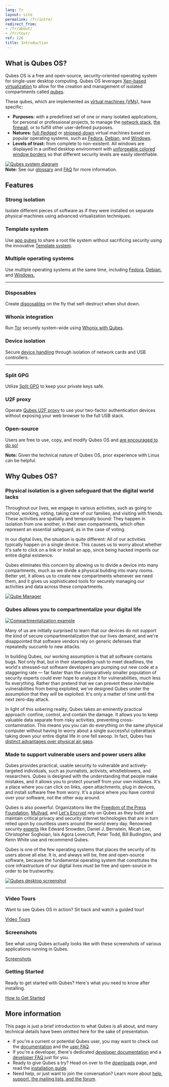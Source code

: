```yaml
---
lang: fr
layout: site
permalink: /fr/intro/
redirect_from:
- /fr/about/
- /fr/tour/
ref: 126
title: Introduction
---
```


<div>
<h2>What is Qubes OS?</h2>
<a id="what-is-qubes-os"></a>

<div class="row">
  <div class="col-lg-12 col-md-12">
    <p>Qubes OS is a free and open-source, security-oriented operating system for
      single-user desktop computing. Qubes OS leverages
      <a href="https://wiki.xen.org/wiki/Xen_Project_Software_Overview">
      Xen-based virtualization</a> to allow for the creation and management of
      isolated compartments called <a href="/doc/glossary#qube">qubes</a>.</p>
  </div>
</div>

<div class="row">
  <div class="col-lg-3 col-md-3 text-left">
    <p>These qubes, which are implemented as <a href="/doc/glossary#vm">virtual
      machines (VMs)</a>, have specific:</p>
<ul>
<li class="more-bottom">
<b>Purposes:</b> with a predefined set of one or many isolated
          applications, for personal or professional projects, to manage the
          <a href="/fr/doc/networking/">network stack</a>,
          <a href="/fr/doc/firewall/">the firewall</a>, or to fulfill other
          user-defined purposes.</li>
        <li class="more-bottom">
<b>Natures:</b> <a href="/fr/doc/standalone-and-hvm/">full-fledged</a> or
          <a href="/fr/doc/how-to-get-started/">
          stripped-down</a> virtual machines based on popular operating systems,
          such as <a href="/fr/doc/templates/fedora/">Fedora</a>,
          <a href="/fr/doc/templates/debian/">Debian</a>, and
          <a href="/fr/doc/windows/">Windows</a>.</li>
        <li class="more-bottom">
<b>Levels of trust:</b> from complete to non-existent. All windows are
          displayed in a unified desktop environment with
          <a href="/fr/doc/how-to-get-started/">unforgeable colored window borders</a> so
          that different security levels are easily identifiable.</li>
      </ul>
</div>
  <div class="col-lg-9 col-md-9"><a href="/attachment/site/qubes-trust-level-architecture.png">
      <img src="/attachment/site/qubes-trust-level-architecture.png" class="center-block more-bottom" alt="Qubes system diagram"></a></div>
</div>

<div class="alert alert-info more-bottom" role="alert">
<i class="fa fa-info-circle"></i>
  <b>Note:</b> See our <a href="/fr/doc/glossary/">glossary</a> and
  <a href="/fr/faq/">FAQ</a> for more information.</div>

<h2 class="more-bottom">Features</h2>

<div class="row">
  <div class="col-lg-4 col-md-4 col-xs-12">
    <h3>Strong isolation</h3>
    <p>Isolate different pieces of software as if they were installed on separate
      physical machines using advanced virtualization techniques.</p>
  </div>
  <div class="col-lg-4 col-md-4 col-xs-12">
    <h3>Template system</h3>
    <p>Use <a href="/doc/glossary/#app-qube">app qubes</a> to
      share a root file system without sacrificing security using the innovative
      <a href="/fr/doc/templates/">Template system</a>.</p>
  </div>
  <div class="col-lg-4 col-md-4 col-xs-12">
    <h3>Multiple operating systems</h3>
    <p>Use multiple operating systems at the same time, including
      <a href="/fr/doc/templates/fedora/">Fedora</a>,
      <a href="/fr/doc/templates/debian/">Debian</a>, and
      <a href="/fr/doc/windows/">Windows.</a></p>
  </div>
</div>

<hr>
<div class="row">
  <div class="col-lg-4 col-md-4 col-xs-12">
    <h3>Disposables</h3>
    <p>Create <a href="/fr/doc/how-to-use-disposables/">disposables</a> on the fly that
      self-destruct when shut down.</p>
  </div>
  <div class="col-lg-4 col-md-4 col-xs-12">
    <h3>Whonix integration</h3>
    <p>Run <a href="https://www.torproject.org/">Tor</a> securely system-wide
      using <a href="/fr/doc/whonix/">Whonix with Qubes</a>.</p>
  </div>
  <div class="col-lg-4 col-md-4 col-xs-12">
    <h3>Device isolation</h3>
    <p>Secure <a href="/fr/doc/device-handling/">device handling</a> through
      isolation of network cards and USB controllers.</p>
  </div>
</div>

<hr>
<div class="row">
  <div class="col-lg-4 col-md-4 col-xs-12">
    <h3>Split GPG</h3>
    <p>Utilize <a href="/fr/doc/split-gpg/">Split GPG</a> to keep your private keys
      safe.</p>
  </div>
  <div class="col-lg-4 col-md-4 col-xs-12">
    <h3>U2F proxy</h3>
    <p>Operate <a href="/fr/doc/u2f-proxy/">Qubes U2F proxy</a> to use your
      two-factor authentication devices without exposing your web browser to the
      full USB stack.</p>
  </div>
  <div class="col-lg-4 col-md-4 col-xs-12">
    <h3>Open-source</h3>
    <p>Users are free to use, copy, and modify Qubes OS and
      <a href="/doc/contributing/">are encouraged to do so!</a></p>
  </div>
</div>

<div class="alert alert-info more-bottom" role="alert">
<i class="fa fa-info-circle"></i>
  <b>Note:</b> Given the technical nature of Qubes OS, prior experience with
  Linux can be helpful.</div>


<h2 class="more-bottom">Why Qubes OS?</h2>
<a id="why-qubes-os"></a>

<h3>Physical isolation is a given safeguard that the digital world lacks</h3>

<div class="row">
  <div class="col-lg-6 col-md-6 text-left">
    <p>Throughout our lives, we engage in various activities, such as going to
      school, working, voting, taking care of our families, and visiting with
      friends. These activities are spatially and temporally bound: They happen
      in isolation from one another, in their own compartments, which often
      represent an essential safeguard, as in the case of voting.</p>
    <p>In our digital lives, the situation is quite different: All of our
      activities typically happen on a single device. This causes us to worry
      about whether it's safe to click on a link or install an app, since being
      hacked imperils our entire digital existence.</p>
    <p>Qubes eliminates this concern by allowing us to divide a device into many
      compartments, much as we divide a physical building into many rooms.
      Better yet, it allows us to create new compartments whenever we need them,
      and it gives us sophisticated tools for securely managing our activities
      and data across these compartments.</p>
  </div>
  <div class="col-lg-6 col-md-6"><a href="/attachment/doc/r4.0-qubes-manager.png">
      <img src="/attachment/doc/r4.0-qubes-manager.png" class="center-block more-bottom" alt="Qube Manager"></a></div>
</div>

<h3>Qubes allows you to compartmentalize your digital life</h3>

<div class="row">
  <div class="col-lg-6 col-md-6"><a href="/attachment/site/qubes-partition-data-flows.jpg">
      <img src="/attachment/site/qubes-partition-data-flows.jpg" class="center-block more-bottom" alt="Compartmentalization example"></a></div>
  <div class="col-lg-6 col-md-6 text-left center-block">
    <p>Many of us are initially surprised to learn that our devices do not
      support the kind of secure compartmentalization that our lives demand, and
      we're disappointed that software vendors rely on generic defenses that
      repeatedly succumb to new attacks.</p>
    <p>In building Qubes, our working assumption is that all software contains
      bugs. Not only that, but in their stampeding rush to meet deadlines, the
      world's stressed-out software developers are pumping out new code at a
      staggering rate &mdash; far faster than the comparatively smaller
      population of security experts could ever hope to analyze it for
      vulnerabilities, much less fix everything. Rather than pretend that we can
      prevent these inevitable vulnerabilities from being exploited, we've
      designed Qubes under the assumption that they <em>will</em> be exploited.
      It's only a matter of time until the next zero-day attack.</p>
    <p>In light of this sobering reality, Qubes takes an eminently practical
      approach: confine, control, and contain the damage. It allows you to keep
      valuable data separate from risky activities, preventing
      cross-contamination. This means you you can do everything on the same
      physical computer without having to worry about a single successful
      cyberattack taking down your entire digital life in one fell swoop. In
      fact, Qubes has
      <a href="https://invisiblethingslab.com/resources/2014/Software_compartmentalization_vs_physical_separation.pdf">
      distinct advantages over physical air gaps</a>.</p>
  </div>
</div>

<h3>Made to support vulnerable users and power users alike</h3>

<div class="row">
  <div class="col-lg-6 col-md-6 text-left">
    <p>Qubes provides practical, usable security to vulnerable and
      actively-targeted individuals, such as journalists, activists,
      whistleblowers, and researchers. Qubes is designed with the understanding
      that people make mistakes, and it allows you to protect yourself from your
      own mistakes. It's a place where you can click on links, open attachments,
      plug in devices, and install software free from worry. It's a place where
      <em>you</em> have control over your software, not the other way around.</p>
    <p>Qubes is also powerful. Organizations like the
      <a href="/partners/#freedom-of-the-press-foundation">Freedom of the Press
      Foundation</a>, <a href="/partners/#mullvad">Mullvad</a>, and
      <a href="https://twitter.com/letsencrypt/status/1239934557710737410">Let's
      Encrypt</a> rely on Qubes as they build and maintain critical privacy and
      security internet technologies that are in turn relied upon by countless
      users around the world every day. Renowned security
      <a href="/fr/experts/">experts</a> like Edward Snowden, Daniel J. Bernstein,
      Micah Lee, Christopher Soghoian, Isis Agora Lovecruft, Peter Todd, Bill
      Budington, and Kenn White use and recommend Qubes.</p>
    <p>Qubes is one of the few operating systems that places the security of
      its users above all else. It is, and always will be, free and open-source
      software, because the fundamental operating system that constitutes the
      core infrastructure of our digital lives <em>must</em> be free and
      open-source in order to be trustworthy.</p>
  </div>
  <div class="col-lg-6 col-md-6"><a href="/attachment/doc/r4.0-snapshot12.png">
      <img src="/attachment/doc/r4.0-snapshot12.png" class="center-block more-bottom" alt="Qubes desktop screenshot"></a></div>
</div>

<hr class="add-top more-bottom">
<div class="row more-bottom">
  <div class="col-lg-4 col-md-4 col-xs-12">
    <h3>Video Tours</h3>
    <p>Want to see Qubes OS in action? Sit back and watch a guided tour!</p>
    <a href="/fr/video-tours/" class="btn btn-primary more-bottom">
      <i class="fa fa-play-circle"></i> Video Tours
    </a>
  </div>
  <div class="col-lg-4 col-md-4 col-xs-12">
    <h3>Screenshots</h3>
    <p>See what using Qubes actually looks like with these screenshots of various
      applications running in Qubes.</p>
    <a href="/fr/screenshots/" class="btn btn-primary more-bottom">
      <i class="fa fa-picture-o"></i> Screenshots
    </a>
  </div>
  <div class="col-lg-4 col-md-4 col-xs-12">
    <h3>Getting Started</h3>
    <p>Ready to get started with Qubes? Here's what you need to know after
      installing.</p>
    <a href="/fr/doc/how-to-get-started/" class="btn btn-primary more-bottom">
      <i class="fa fa-cubes"></i> How to Get Started
    </a>
  </div>
</div>

<h2>More information</h2>

<p>This page is just a brief introduction to what Qubes is all about, and many
  technical details have been omitted here for the sake of presentation.</p>
<ul>
<li>If you're a current or potential Qubes user, you may want to check out the
      <a href="/fr/doc/">documentation</a> and the
      <a href="/faq/#users">user FAQ</a>.</li>
    <li>If you're a developer, there's dedicated
      <a href="/doc/#developer-documentation">developer documentation</a> and a
      <a href="/faq/#developers">developer FAQ</a> just for you.</li>
    <li>Ready to give Qubes a try? Head on over to the
      <a href="/fr/downloads/">downloads</a> page, and read the
      <a href="/doc/installation-guide">installation guide</a>.</li>
    <li>Need help, or just want to join the conversation? Learn more about
      <a href="/fr/support/">help, support, the mailing lists, and the forum</a>.</li>
  </ul>
</div>
